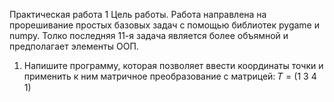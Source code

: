 Практическая работа 1
Цель работы. Работа направлена на прорешивание простых базовых задач с помощью библиотек pygame и numpy.
Толко последняя 11-я задача является более объямной и предполагает элементы ООП.
1. Напишите программу, которая позволяет ввести координаты точки и применить к ним матричное преобразование с матрицей:
𝑇 = (1 3
      4 1)
